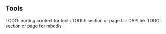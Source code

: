 ## Tools

TODO: porting context for tools
TODO: section or page for DAPLink
TODO: section or page for mbedls

